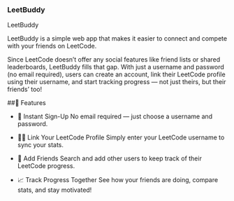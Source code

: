 ### LeetBuddy
 LeetBuddy

LeetBuddy is a simple web app that makes it easier to connect and compete with your friends on LeetCode.

Since LeetCode doesn’t offer any social features like friend lists or shared leaderboards, LeetBuddy fills that gap. With just a username and password (no email required), users can create an account, link their LeetCode profile using their username, and start tracking progress — not just theirs, but their friends’ too!

##🚀 Features

  -   🔐 Instant Sign-Up
    No email required — just choose a username and password.

  -  🧑‍💻 Link Your LeetCode Profile
    Simply enter your LeetCode username to sync your stats.

  -   👯 Add Friends
    Search and add other users to keep track of their LeetCode progress.

  -   📈 Track Progress Together
    See how your friends are doing, compare stats, and stay motivated!



